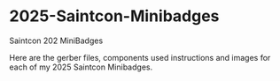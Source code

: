 # 2025-Saintcon-Minibadges
Saintcon 202 MiniBadges

Here are the gerber files, components used instructions and images for each of my 2025 Saintcon Minibadges.
